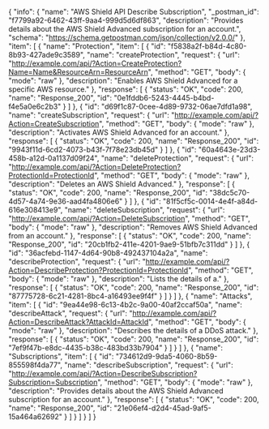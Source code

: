 {
  "info": {
    "name": "AWS Shield API Describe Subscription",
    "_postman_id": "f7799a92-6462-43ff-9aa4-999d5d6df863",
    "description": "Provides details about the AWS Shield Advanced subscription for an account.",
    "schema": "https://schema.getpostman.com/json/collection/v2.0.0/"
  },
  "item": [
    {
      "name": "Protection",
      "item": [
        {
          "id": "f5838a2f-b84d-4c80-8b93-427ade9c3589",
          "name": "createProtection",
          "request": {
            "url": "http://example.com/api/?Action=CreateProtection?Name=Name&ResourceArn=ResourceArn",
            "method": "GET",
            "body": {
              "mode": "raw"
            },
            "description": "Enables AWS Shield Advanced for a specific AWS resource."
          },
          "response": [
            {
              "status": "OK",
              "code": 200,
              "name": "Response_200",
              "id": "0e1fddb6-5243-4445-b4bd-f4e5a0e6c2b3"
            }
          ]
        },
        {
          "id": "d69f1c87-0cee-4d89-9732-06ae7dfd1a98",
          "name": "createSubscription",
          "request": {
            "url": "http://example.com/api/?Action=CreateSubscription",
            "method": "GET",
            "body": {
              "mode": "raw"
            },
            "description": "Activates AWS Shield Advanced for an account."
          },
          "response": [
            {
              "status": "OK",
              "code": 200,
              "name": "Response_200",
              "id": "9943f11d-6cd2-4073-b43f-7f78e23db45d"
            }
          ]
        },
        {
          "id": "60a4643e-23d3-458b-a12d-0a1137d09f24",
          "name": "deleteProtection",
          "request": {
            "url": "http://example.com/api/?Action=DeleteProtection?ProtectionId=ProtectionId",
            "method": "GET",
            "body": {
              "mode": "raw"
            },
            "description": "Deletes an AWS Shield Advanced."
          },
          "response": [
            {
              "status": "OK",
              "code": 200,
              "name": "Response_200",
              "id": "38dc5c70-4d57-4a74-9e36-aad4fa4806e6"
            }
          ]
        },
        {
          "id": "81f5cf5c-0014-4e4f-a84d-616e308413e9",
          "name": "deleteSubscription",
          "request": {
            "url": "http://example.com/api/?Action=DeleteSubscription",
            "method": "GET",
            "body": {
              "mode": "raw"
            },
            "description": "Removes AWS Shield Advanced from an account."
          },
          "response": [
            {
              "status": "OK",
              "code": 200,
              "name": "Response_200",
              "id": "20cb1fb2-411e-4201-9ae9-51bfb7c311dd"
            }
          ]
        },
        {
          "id": "36acfebd-1147-4d64-90b8-492437104a2a",
          "name": "describeProtection",
          "request": {
            "url": "http://example.com/api/?Action=DescribeProtection?ProtectionId=ProtectionId",
            "method": "GET",
            "body": {
              "mode": "raw"
            },
            "description": "Lists the details of a."
          },
          "response": [
            {
              "status": "OK",
              "code": 200,
              "name": "Response_200",
              "id": "87775728-6c21-4281-8bc4-a16493ee9f4f"
            }
          ]
        }
      ]
    },
    {
      "name": "Attacks",
      "item": [
        {
          "id": "9ea44e98-6c13-4b2c-9a00-40af2ccaf50a",
          "name": "describeAttack",
          "request": {
            "url": "http://example.com/api/?Action=DescribeAttack?AttackId=AttackId",
            "method": "GET",
            "body": {
              "mode": "raw"
            },
            "description": "Describes the details of a DDoS attack."
          },
          "response": [
            {
              "status": "OK",
              "code": 200,
              "name": "Response_200",
              "id": "7ef9f47b-e8dc-4435-b38c-483bd33b7904"
            }
          ]
        }
      ]
    },
    {
      "name": "Subscriptions",
      "item": [
        {
          "id": "734612d9-9da5-4060-8b59-855598f4da77",
          "name": "describeSubscription",
          "request": {
            "url": "http://example.com/api/?Action=DescribeSubscription?Subscription=Subscription",
            "method": "GET",
            "body": {
              "mode": "raw"
            },
            "description": "Provides details about the AWS Shield Advanced subscription for an account."
          },
          "response": [
            {
              "status": "OK",
              "code": 200,
              "name": "Response_200",
              "id": "21e06ef4-d2d4-45ad-9af5-15a464a62692"
            }
          ]
        }
      ]
    }
  ]
}